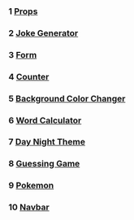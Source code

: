 ### 1 [Props](https://github.com/ruturajjadhav07/React-Projects/tree/main/props)
### 2 [Joke Generator](https://github.com/ruturajjadhav07/React-Projects/tree/main/jokegenerator)
### 3 [Form](https://github.com/ruturajjadhav07/React-Projects/tree/main/form)
### 4 [Counter](https://github.com/ruturajjadhav07/React-Projects/tree/main/counter)
### 5 [Background Color Changer](https://github.com/ruturajjadhav07/React-Projects/tree/main/backgroundColorChange)
### 6 [Word Calculator](https://github.com/ruturajjadhav07/React-Projects/tree/main/word%20calculator)
### 7 [Day Night Theme](https://github.com/ruturajjadhav07/React-Projects/tree/main/day%20night%20theme)
### 8 [Guessing Game](https://github.com/ruturajjadhav07/React-Projects/tree/main/guessing%20game)
### 9 [Pokemon](https://github.com/ruturajjadhav07/React-Projects/tree/main/pokemon)
### 10 [Navbar](https://github.com/ruturajjadhav07/React-Projects/blob/main/navbar)
